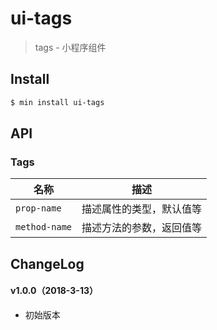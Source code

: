 # ui-tags

> tags - 小程序组件

## Install

``` bash
$ min install ui-tags
```


## API

### Tags

| 名称                  | 描述                         |
|----------------------|------------------------------|
|`prop-name`           | 描述属性的类型，默认值等         |
|`method-name`         | 描述方法的参数，返回值等         |

## ChangeLog

#### v1.0.0（2018-3-13）

- 初始版本
